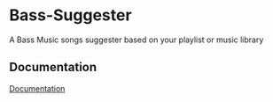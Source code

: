 
# Bass-Suggester

A Bass Music songs suggester based on your playlist or music library


## Documentation

[Documentation](https://linktodocumentation)



